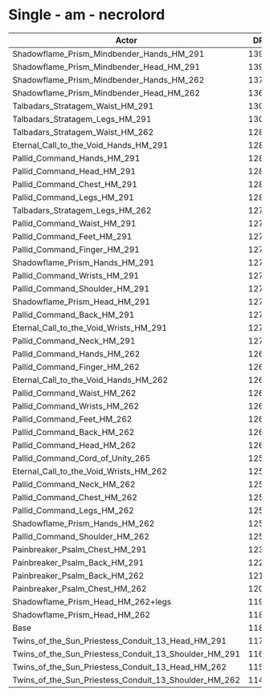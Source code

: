 # Single - am - necrolord
| Actor | DPS | Increase |
|---|:---:|:---:|
|Shadowflame_Prism_Mindbender_Hands_HM_291|13973|17.49%|
|Shadowflame_Prism_Mindbender_Head_HM_291|13937|17.18%|
|Shadowflame_Prism_Mindbender_Hands_HM_262|13764|15.72%|
|Shadowflame_Prism_Mindbender_Head_HM_262|13679|15.01%|
|Talbadars_Stratagem_Waist_HM_291|13057|9.79%|
|Talbadars_Stratagem_Legs_HM_291|13043|9.66%|
|Talbadars_Stratagem_Waist_HM_262|12864|8.16%|
|Eternal_Call_to_the_Void_Hands_HM_291|12838|7.94%|
|Pallid_Command_Hands_HM_291|12837|7.94%|
|Pallid_Command_Head_HM_291|12833|7.90%|
|Pallid_Command_Chest_HM_291|12807|7.68%|
|Pallid_Command_Legs_HM_291|12800|7.62%|
|Talbadars_Stratagem_Legs_HM_262|12799|7.61%|
|Pallid_Command_Waist_HM_291|12797|7.60%|
|Pallid_Command_Feet_HM_291|12789|7.53%|
|Pallid_Command_Finger_HM_291|12781|7.46%|
|Shadowflame_Prism_Hands_HM_291|12760|7.28%|
|Pallid_Command_Wrists_HM_291|12746|7.17%|
|Pallid_Command_Shoulder_HM_291|12742|7.13%|
|Shadowflame_Prism_Head_HM_291|12741|7.13%|
|Pallid_Command_Back_HM_291|12738|7.10%|
|Eternal_Call_to_the_Void_Wrists_HM_291|12728|7.01%|
|Pallid_Command_Neck_HM_291|12716|6.92%|
|Pallid_Command_Hands_HM_262|12656|6.41%|
|Pallid_Command_Finger_HM_262|12648|6.34%|
|Eternal_Call_to_the_Void_Hands_HM_262|12647|6.34%|
|Pallid_Command_Waist_HM_262|12621|6.12%|
|Pallid_Command_Wrists_HM_262|12614|6.05%|
|Pallid_Command_Feet_HM_262|12611|6.04%|
|Pallid_Command_Back_HM_262|12611|6.03%|
|Pallid_Command_Head_HM_262|12609|6.01%|
|Pallid_Command_Cord_of_Unity_265|12587|5.83%|
|Eternal_Call_to_the_Void_Wrists_HM_262|12586|5.82%|
|Pallid_Command_Neck_HM_262|12583|5.80%|
|Pallid_Command_Chest_HM_262|12575|5.73%|
|Pallid_Command_Legs_HM_262|12573|5.72%|
|Shadowflame_Prism_Hands_HM_262|12570|5.69%|
|Pallid_Command_Shoulder_HM_262|12552|5.54%|
|Painbreaker_Psalm_Chest_HM_291|12318|3.57%|
|Painbreaker_Psalm_Back_HM_291|12238|2.90%|
|Painbreaker_Psalm_Back_HM_262|12100|1.74%|
|Painbreaker_Psalm_Chest_HM_262|12096|1.71%|
|Shadowflame_Prism_Head_HM_262+legs|11936|0.36%|
|Shadowflame_Prism_Head_HM_262|11898|0.04%|
|Base|11893|0.00%|
|Twins_of_the_Sun_Priestess_Conduit_13_Head_HM_291|11742|-1.28%|
|Twins_of_the_Sun_Priestess_Conduit_13_Shoulder_HM_291|11652|-2.03%|
|Twins_of_the_Sun_Priestess_Conduit_13_Head_HM_262|11528|-3.08%|
|Twins_of_the_Sun_Priestess_Conduit_13_Shoulder_HM_262|11478|-3.49%|
